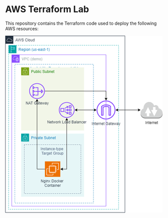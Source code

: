 <H1> AWS Terraform Lab </H1>
<p> This repository contains the Terraform code used to deploy the following AWS resources:

![Architecture Diagram](https://raw.githubusercontent.com/shaun-13/aws-terraform-labs/main/aws-labs-architecture-diagram.png)